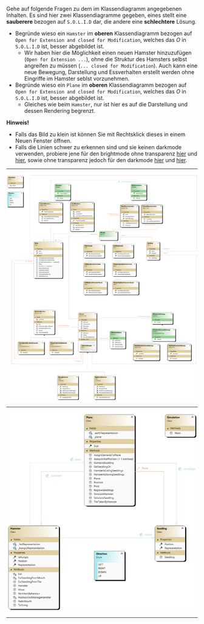 ﻿Gehe auf folgende Fragen zu dem im Klassendiagramm angegebenen Inhalten. Es sind hier zwei Klassendiagramme gegeben, eines stellt eine **sauberere** bezogen auf ``S.O.L.I.D`` dar, die andere eine **schlechtere** Lösung.
* Begründe wieso ein ``Hamster`` im **oberen** Klassendiagramm bezogen auf ``Open for Extension and closed for Modification``, welches das *O* in ``S.O.L.I.D`` ist, besser abgebildet ist.
    * Wir haben hier die Möglichkeit einen neuen Hamster hinzuzufügen (``Open for Extension ...``), ohne die Struktur des Hamsters selbst angreifen zu müssen (``... closed for Modification``). Auch kann eine neue Bewegung, Darstellung und Essverhalten erstellt werden ohne Eingriffe im Hamster seblst vorzunehmen. 
* Begründe wieso ein ``Plane`` im **oberen** Klassendiagramm bezogen auf ``Open for Extension and closed for Modification``, welches das *O* in ``S.O.L.I.D`` ist, besser abgebildet ist.
    * Gleiches wie beim ``Hamster``, nur ist hier es auf die Darstellung und dessen Rendering begrenzt.

**Hinweis!** 
* Falls das Bild zu klein ist können Sie mit Rechtsklick dieses in einem Neuen Fenster öffnen.
* Falls die Linien schwer zu erkennen sind und sie keinen darkmode verwenden, probiere jene für den brightmode ohne transparenz [hier](LargeClassDiagram-bright-transparent.png) und [hier](SmallClassDiagram-bright-transparent.png), sowie ohne transparenz jedoch für den darkmode [hier](LargeClassDiagram.png) und [hier](SmallClassDiagram.png). 

---

![alt](../LargeClassDiagram-transparent.png)

---

![alt](../SmallClassDiagram-transparent.png)

---